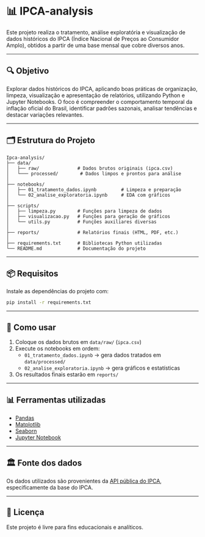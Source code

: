 # 📊 IPCA-analysis

Este projeto realiza o tratamento, análise exploratória e visualização de dados históricos do IPCA (Índice Nacional de Preços ao Consumidor Amplo), obtidos a partir de uma base mensal que cobre diversos anos.


---

## 🔍 Objetivo

Explorar dados históricos do IPCA, aplicando boas práticas de organização, limpeza, visualização e apresentação de relatórios, utilizando Python e Jupyter Notebooks. O foco é compreender o comportamento temporal da inflação oficial do Brasil, identificar padrões sazonais, analisar tendências e destacar variações relevantes.

---

## 🗂️ Estrutura do Projeto

```
Ipca-analysis/
├── data/
│   ├── raw/              # Dados brutos originais (ipca.csv)
│   └─── processed/        # Dados limpos e prontos para análise
│
├── notebooks/
│   ├── 01_tratamento_dados.ipynb         # Limpeza e preparação
│   └── 02_analise_exploratoria.ipynb     # EDA com gráficos
│
├── scripts/
│   ├── limpeza.py        # Funções para limpeza de dados
│   ├── visualizacao.py   # Funções para geração de gráficos
│   └── utils.py          # Funções auxiliares diversas
│
├── reports/              # Relatórios finais (HTML, PDF, etc.)
│
├── requirements.txt      # Bibliotecas Python utilizadas
└── README.md             # Documentação do projeto
```

---

## 📦 Requisitos

Instale as dependências do projeto com:

```bash
pip install -r requirements.txt
```

---

## 🚀 Como usar

1. Coloque os dados brutos em `data/raw/` (`ipca.csv`)
2. Execute os notebooks em ordem:
   - `01_tratamento_dados.ipynb` → gera dados tratados em `data/processed/`
   - `02_analise_exploratoria.ipynb` → gera gráficos e estatísticas
3. Os resultados finais estarão em `reports/`

---

## 📊 Ferramentas utilizadas

- [Pandas](https://pandas.pydata.org/)
- [Matplotlib](https://matplotlib.org/)
- [Seaborn](https://seaborn.pydata.org/)
- [Jupyter Notebook](https://jupyter.org/)

---

## 🏛️ Fonte dos dados

Os dados utilizados são provenientes da [API pública do IPCA](https://servicodados.ibge.gov.br/api/docs/), especificamente da base do IPCA.

---

## 📌 Licença

Este projeto é livre para fins educacionais e analíticos.
